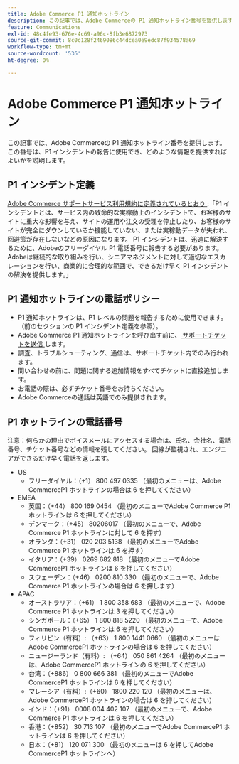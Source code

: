 ```yaml
---
title: Adobe Commerce P1 通知ホットライン
description: この記事では、Adobe Commerceの P1 通知ホットライン番号を提供します。この番号は、P1 インシデントの報告に使用でき、どのような情報を提供すればよいかを説明します。
feature: Communications
exl-id: 48c4fe93-676e-4c69-a96c-8fb3e6872973
source-git-commit: 8c0c128f2469086c44dcea0e9edc87f934578a69
workflow-type: tm+mt
source-wordcount: '536'
ht-degree: 0%

---
```


# Adobe Commerce P1 通知ホットライン

この記事では、Adobe Commerceの P1 通知ホットライン番号を提供します。この番号は、P1 インシデントの報告に使用でき、どのような情報を提供すればよいかを説明します。

## P1 インシデント定義

[Adobe Commerce サポートサービス利用規約に定義されているとおり ](https://www.adobe.com/content/dam/cc/en/legal/terms/enterprise/pdfs/Magento-Support-Services-Terms-and-Conditions.pdf):「P1 インシデントとは、サービス内の致命的な実稼動上のインシデントで、お客様のサイトに重大な影響を与え、サイトの運用や注文の受理を停止したり、お客様のサイトが完全にダウンしているか機能していない、または実稼動データが失われ、回避策が存在しないなどの原因になります。 P1 インシデントは、迅速に解決するために、Adobeのフリーダイヤル P1 電話番号に報告する必要があります。 Adobeは継続的な取り組みを行い、シニアマネジメントに対して適切なエスカレーションを行い、商業的に合理的な範囲で、できるだけ早く P1 インシデントの解決を提供します。」

## P1 通知ホットラインの電話ポリシー

* P1 通知ホットラインは、P1 レベルの問題を報告するために使用できます。 （前のセクションの P1 インシデント定義を参照）。
* Adobe Commerce P1 通知ホットラインを呼び出す前に、[ サポートチケットを送信 ](https://experienceleague.adobe.com/docs/commerce-knowledge-base/kb/help-center-guide/magento-help-center-user-guide.html?lang=ja#submit-ticket) します。
* 調査、トラブルシューティング、通信は、サポートチケット内でのみ行われます。
* 問い合わせの前に、問題に関する追加情報をすべてチケットに直接追加します。
* お電話の際は、必ずチケット番号をお持ちください。
* Adobe Commerceの通話は英語でのみ提供されます。

## P1 ホットラインの電話番号

注意：何らかの理由でボイスメールにアクセスする場合は、氏名、会社名、電話番号、チケット番号などの情報を残してください。 回線が監視され、エンジニアができるだけ早く電話を返します。

* US
   * フリーダイヤル：（+1） 800 497 0335 （最初のメニューは、Adobe CommerceP1 ホットラインの場合は 6 を押してください）
* EMEA
   * 英国：（+44） 800 169 0454 （最初のメニューでAdobe Commerce P1 ホットラインは 6 を押してください）
   * デンマーク：（+45） 80206017 （最初のメニューで、Adobe Commerce P1 ホットラインに対して 6 を押す）
   * オランダ：（+31） 020 203 5138 （最初のメニューでAdobe Commerce P1 ホットラインは 6 を押す）
   * イタリア：（+39） 0269 682 818 （最初のメニューでAdobe CommerceP1 ホットラインは 6 を押してください）
   * スウェーデン：（+46） 0200 810 330 （最初のメニューで、Adobe Commerce P1 ホットラインの場合は 6 を押します）
* APAC
   * オーストラリア：（+61） 1 800 358 683 （最初のメニューで、Adobe Commerce P1 ホットラインは 3 を押してください）
   * シンガポール：（+65） 1 800 818 5220 （最初のメニューで、Adobe Commerce P1 ホットラインは 6 を押してください）
   * フィリピン（有料）: （+63） 1 800 1441 0660 （最初のメニューはAdobe CommerceP1 ホットラインの場合は 6 を押してください）
   * ニュージーランド（有料）: （+64） 050 861 4264 （最初のメニューは、Adobe CommerceP1 ホットラインの 6 を押してください）
   * 台湾：（+886） 0 800 666 381 （最初のメニューでAdobe CommerceP1 ホットラインは 6 を押してください）
   * マレーシア（有料）:（+60） 1800 220 120 （最初のメニューは、Adobe CommerceP1 ホットラインの場合は 6 を押してください）
   * インド：（+91） 0008 004 402 107 （最初のメニューで、Adobe Commerce P1 ホットラインは 6 を押してください）
   * 香港：（+852） 30 713 107 （最初のメニューでAdobe CommerceP1 ホットラインは 6 を押してください）
   * 日本：（+81） 120 071 300 （最初のメニューは 6 を押してAdobe CommerceP1 ホットラインへ）
